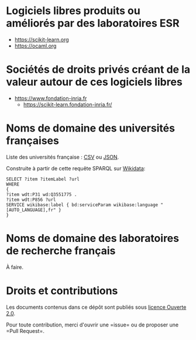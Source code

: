 # Logiciels libres produits ou améliorés par des laboratoires ESR

-   <https://scikit-learn.org>
-   <https://ocaml.org>


# Sociétés de droits privés créant de la valeur autour de ces logiciels libres 

-   <https://www.fondation-inria.fr>
    -   <https://scikit-learn.fondation-inria.fr/>


# Noms de domaine des universités françaises

Liste des universités française : [CSV](universites-francaises.csv) ou [JSON](universites-francaises.json).

Construite à partir de cette requête SPARQL sur [Wikidata](https://query.wikidata.org/):

    SELECT ?item ?itemLabel ?url
    WHERE
    {
    ?item wdt:P31 wd:Q3551775 .
    ?item wdt:P856 ?url
    SERVICE wikibase:label { bd:serviceParam wikibase:language "[AUTO_LANGUAGE],fr" }
    }

# Noms de domaine des laboratoires de recherche français

À faire.

# Droits et contributions	

Les documents contenus dans ce dépôt sont publiés sous [licence Ouverte 2.0](LICENSE.txt).

Pour toute contribution, merci d'ouvrir une =issue= ou de proposer une
=Pull Request=.


